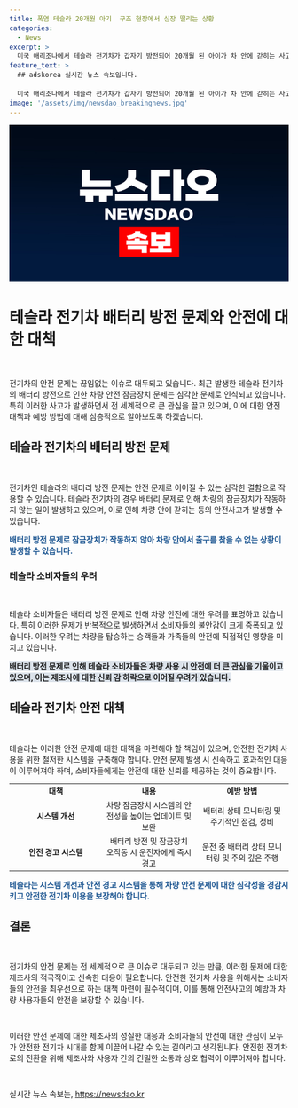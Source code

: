 ```yaml
---
title: 폭염 테슬라 20개월 아기  구조 현장에서 심장 떨리는 상황
categories:
  - News
excerpt: >
  미국 애리조나에서 테슬라 전기차가 갑자기 방전되어 20개월 된 아이가 차 안에 갇히는 사고가 발생했습니다. 운전자는 배터리 방전 전에 받을 예고를 받지 못했다고 주장하고 있으며, 비슷한 사례들도 보도되고 있습니다. 폭염 속에서 아이가 차 안에 갇힌 상황에서 구조대원들이 유리창을 부수고 아이를 구출했습니다. 이에 대한 논란이 뜨겁게 이어지고 있습니다.
feature_text: >
  ## adskorea 실시간 뉴스 속보입니다.

  미국 애리조나에서 테슬라 전기차가 갑자기 방전되어 20개월 된 아이가 차 안에 갇히는 사고가 발생했습니다. 운전자는 배터리 방전 전에 받을 예고를 받지 못했다고 주장하고 있으며, 비슷한 사례들도 보도되고 있습니다. 폭염 속에서 아이가 차 안에 갇힌 상황에서 구조대원들이 유리창을 부수고 아이를 구출했습니다. 이에 대한 논란이 뜨겁게 이어지고 있습니다.
image: '/assets/img/newsdao_breakingnews.jpg'
---
```


<p><img src="/assets/img/newsdao_breakingnews.jpg" alt="adskorea 속보" /></p>

<h1>테슬라 전기차 배터리 방전 문제와 안전에 대한 대책</h1>

<p data-ke-size="size16">&nbsp;</p>

<p>전기차의 안전 문제는 끊임없는 이슈로 대두되고 있습니다. 최근 발생한 테슬라 전기차의 배터리 방전으로 인한 차량 안전 잠금장치 문제는 심각한 문제로 인식되고 있습니다. 특히 이러한 사고가 발생하면서 전 세계적으로 큰 관심을 끌고 있으며, 이에 대한 안전 대책과 예방 방법에 대해 심층적으로 알아보도록 하겠습니다.</p>

<h2 data-ke-size="size26">테슬라 전기차의 배터리 방전 문제</h2>

<p data-ke-size="size16">&nbsp;</p>

<p>전기차인 테슬라의 배터리 방전 문제는 안전 문제로 이어질 수 있는 심각한 결함으로 작용할 수 있습니다. 테슬라 전기차의 경우 배터리 문제로 인해 차량의 잠금장치가 작동하지 않는 일이 발생하고 있으며, 이로 인해 차량 안에 갇히는 등의 안전사고가 발생할 수 있습니다.</p>

<p><b><span style="color: #1a5490;">배터리 방전 문제로 잠금장치가 작동하지 않아 차량 안에서 출구를 찾을 수 없는 상황이 발생할 수 있습니다.</span></b></p>

<h3 data-ke-size="size24">테슬라 소비자들의 우려</h3>

<p data-ke-size="size16">&nbsp;</p>

<p>테슬라 소비자들은 배터리 방전 문제로 인해 차량 안전에 대한 우려를 표명하고 있습니다. 특히 이러한 문제가 반복적으로 발생하면서 소비자들의 불안감이 크게 증폭되고 있습니다. 이러한 우려는 차량을 탑승하는 승객들과 가족들의 안전에 직접적인 영향을 미치고 있습니다.</p>

<p><b><span style="background-color: #21538527;">배터리 방전 문제로 인해 테슬라 소비자들은 차량 사용 시 안전에 더 큰 관심을 기울이고 있으며, 이는 제조사에 대한 신뢰 감 하락으로 이어질 우려가 있습니다.</span></b></p>

<h2 data-ke-size="size26">테슬라 전기차 안전 대책</h2>

<p data-ke-size="size16">&nbsp;</p>

<p>테슬라는 이러한 안전 문제에 대한 대책을 마련해야 할 책임이 있으며, 안전한 전기차 사용을 위한 철저한 시스템을 구축해야 합니다. 안전 문제 발생 시 신속하고 효과적인 대응이 이루어져야 하며, 소비자들에게는 안전에 대한 신뢰를 제공하는 것이 중요합니다.</p>

<table>
    <colgroup>
    <col width="185">
    <col width="185">
    <col width="185">
    </colgroup>
    <tbody>
        <tr>
            <td style="text-align: center; height: 17px;"><b>대책</b></td>
            <td style="text-align: center; height: 17px;"><b>내용</b></td>
            <td style="text-align: center; height: 17px;"><b>예방 방법</b></td>
        </tr>
        <tr>
            <td style="text-align: center; height: 17px;"><b>시스템 개선</b></td>
            <td style="text-align: center; height: 17px;">차량 잠금장치 시스템의 안전성을 높이는 업데이트 및 보완</td>
            <td style="text-align: center; height: 17px;">배터리 상태 모니터링 및 주기적인 점검, 정비</td>
        </tr>
        <tr>
            <td style="text-align: center; height: 17px;"><b>안전 경고 시스템</b></td>
            <td style="text-align: center; height: 17px;">배터리 방전 및 잠금장치 오작동 시 운전자에게 즉시 경고</td>
            <td style="text-align: center; height: 17px;">운전 중 배터리 상태 모니터링 및 주의 깊은 주행</td>
        </tr>
    </tbody>
</table>

<p><b><span style="color: #1a5490;">테슬라는 시스템 개선과 안전 경고 시스템을 통해 차량 안전 문제에 대한 심각성을 경감시키고 안전한 전기차 이용을 보장해야 합니다.</span></b></p>

<h2 data-ke-size="size26">결론</h2>

<p data-ke-size="size16">&nbsp;</p>

<p>전기차의 안전 문제는 전 세계적으로 큰 이슈로 대두되고 있는 만큼, 이러한 문제에 대한 제조사의 적극적이고 신속한 대응이 필요합니다. 안전한 전기차 사용을 위해서는 소비자들의 안전을 최우선으로 하는 대책 마련이 필수적이며, 이를 통해 안전사고의 예방과 차량 사용자들의 안전을 보장할 수 있습니다.</p>

<p data-ke-size="size16">&nbsp;</p>

<p>이러한 안전 문제에 대한 제조사의 성실한 대응과 소비자들의 안전에 대한 관심이 모두가 안전한 전기차 시대를 함께 이끌어 나갈 수 있는 길이라고 생각됩니다. 안전한 전기차로의 전환을 위해 제조사와 사용자 간의 긴밀한 소통과 상호 협력이 이루어져야 합니다.</p>

<p data-ke-size="size16">&nbsp;</p>
실시간 뉴스 속보는, <a href="https://newsdao.kr" rel="dofollow">https://newsdao.kr</a>


